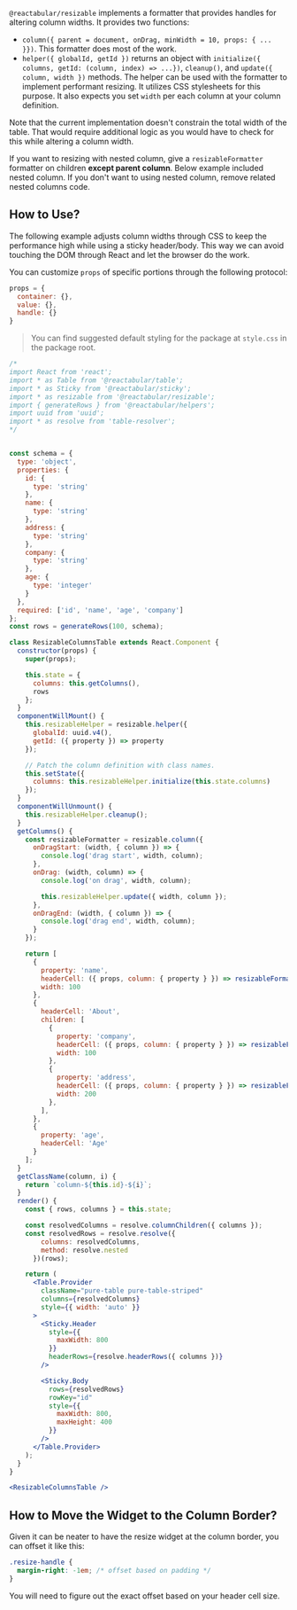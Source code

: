 `@reactabular/resizable` implements a formatter that provides handles for altering column widths. It provides two functions:

* `column({ parent = document, onDrag, minWidth = 10, props: { ... }})`. This formatter does most of the work.
* `helper({ globalId, getId })` returns an object with `initialize({ columns, getId: (column, index) => ...})`, `cleanup()`, and `update({ column, width })` methods. The helper can be used with the formatter to implement performant resizing. It utilizes CSS stylesheets for this purpose. It also expects you set `width` per each column at your column definition.

Note that the current implementation doesn't constrain the total width of the table. That would require additional logic as you would have to check for this while altering a column width.

If you want to resizing with nested column, give a `resizableFormatter` formatter on children **except parent column**.
Below example included nested column. If you don't want to using nested column, remove related nested columns code.

## How to Use?

The following example adjusts column widths through CSS to keep the performance high while using a sticky header/body. This way we can avoid touching the DOM through React and let the browser do the work.

You can customize `props` of specific portions through the following protocol:

```javascript
props = {
  container: {},
  value: {},
  handle: {}
}
```

> You can find suggested default styling for the package at `style.css` in the package root.

```jsx
/*
import React from 'react';
import * as Table from '@reactabular/table';
import * as Sticky from '@reactabular/sticky';
import * as resizable from '@reactabular/resizable';
import { generateRows } from '@reactabular/helpers';
import uuid from 'uuid';
import * as resolve from 'table-resolver';
*/


const schema = {
  type: 'object',
  properties: {
    id: {
      type: 'string'
    },
    name: {
      type: 'string'
    },
    address: {
      type: 'string'
    },
    company: {
      type: 'string'
    },
    age: {
      type: 'integer'
    }
  },
  required: ['id', 'name', 'age', 'company']
};
const rows = generateRows(100, schema);

class ResizableColumnsTable extends React.Component {
  constructor(props) {
    super(props);

    this.state = {
      columns: this.getColumns(),
      rows
    };
  }
  componentWillMount() {
    this.resizableHelper = resizable.helper({
      globalId: uuid.v4(),
      getId: ({ property }) => property
    });

    // Patch the column definition with class names.
    this.setState({
      columns: this.resizableHelper.initialize(this.state.columns)
    });
  }
  componentWillUnmount() {
    this.resizableHelper.cleanup();
  }
  getColumns() {
    const resizableFormatter = resizable.column({
      onDragStart: (width, { column }) => {
        console.log('drag start', width, column);
      },
      onDrag: (width, column) => {
        console.log('on drag', width, column);

        this.resizableHelper.update({ width, column });
      },
      onDragEnd: (width, { column }) => {
        console.log('drag end', width, column);
      }
    });

    return [
      {
        property: 'name',
        headerCell: ({ props, column: { property } }) => resizableFormatter('Name', { property }, { container: props }),
        width: 100
      },
      {
        headerCell: 'About',
        children: [
          {
            property: 'company',
            headerCell: ({ props, column: { property } }) => resizableFormatter('Company', { property }, { container: props }),
            width: 100
          },
          {
            property: 'address',
            headerCell: ({ props, column: { property } }) => resizableFormatter('Address', { property }, { container: props }),
            width: 200
          },
        ],
      },
      {
        property: 'age',
        headerCell: 'Age'
      }
    ];
  }
  getClassName(column, i) {
    return `column-${this.id}-${i}`;
  }
  render() {
    const { rows, columns } = this.state;

    const resolvedColumns = resolve.columnChildren({ columns });
    const resolvedRows = resolve.resolve({
        columns: resolvedColumns,
        method: resolve.nested
      })(rows);

    return (
      <Table.Provider
        className="pure-table pure-table-striped"
        columns={resolvedColumns}
        style={{ width: 'auto' }}
      >
        <Sticky.Header
          style={{
            maxWidth: 800
          }}
          headerRows={resolve.headerRows({ columns })}
        />

        <Sticky.Body
          rows={resolvedRows}
          rowKey="id"
          style={{
            maxWidth: 800,
            maxHeight: 400
          }}
        />
      </Table.Provider>
    );
  }
}

<ResizableColumnsTable />
```

## How to Move the Widget to the Column Border?

Given it can be neater to have the resize widget at the column border, you can offset it like this:

```css
.resize-handle {
  margin-right: -1em; /* offset based on padding */
}
```

You will need to figure out the exact offset based on your header cell size.
